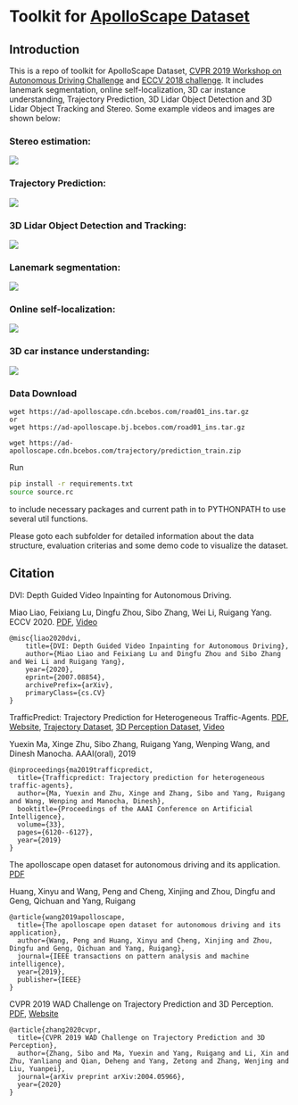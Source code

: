 # Toolkit for [ApolloScape Dataset](http://apolloscape.auto/index.html)

## Introduction
This is a repo of toolkit for ApolloScape Dataset, [CVPR 2019 Workshop on Autonomous Driving Challenge](http://wad.ai/2019/challenge.html) and [ECCV 2018 challenge](http://apolloscape.auto/ECCV/index.html). It includes lanemark segmentation, online self-localization, 3D car instance understanding, Trajectory Prediction, 3D Lidar Object Detection and 3D Lidar Object Tracking and Stereo. Some example videos and images are shown below:

### Stereo estimation:
![](./examples/stereo_depth.png)

### Trajectory Prediction:
![](./examples/trajectory-prediction.gif)

### 3D Lidar Object Detection and Tracking:
![](./examples/3d-tracking.gif)

### Lanemark segmentation:
![](./examples/lanemark-segmentation.gif)

### Online self-localization:
![](./examples/self-localization.gif)

### 3D car instance understanding:
![](./examples/3d-car-instance.png)

### Data Download
```
wget https://ad-apolloscape.cdn.bcebos.com/road01_ins.tar.gz 
or
wget https://ad-apolloscape.bj.bcebos.com/road01_ins.tar.gz

wget https://ad-apolloscape.cdn.bcebos.com/trajectory/prediction_train.zip
```

Run 
```bash
pip install -r requirements.txt
source source.rc
```
to include necessary packages and current path in to PYTHONPATH to use several util functions.

Please goto each subfolder for detailed information about the data structure, evaluation criterias and some demo code to visualize the dataset.

## Citation

DVI: Depth Guided Video Inpainting for Autonomous Driving.

Miao Liao, Feixiang Lu, Dingfu Zhou, Sibo Zhang, Wei Li, Ruigang Yang.  ECCV 2020. [PDF](https://arxiv.org/pdf/2007.08854.pdf), [Video](https://www.youtube.com/watch?v=iOIxdQIzjQs)

```
@misc{liao2020dvi,
    title={DVI: Depth Guided Video Inpainting for Autonomous Driving},
    author={Miao Liao and Feixiang Lu and Dingfu Zhou and Sibo Zhang and Wei Li and Ruigang Yang},
    year={2020},
    eprint={2007.08854},
    archivePrefix={arXiv},
    primaryClass={cs.CV}
}
```

TrafficPredict: Trajectory Prediction for Heterogeneous Traffic-Agents. [PDF](https://arxiv.org/abs/1811.02146), [Website](http://gamma.cs.unc.edu/TPredict/TrafficPredict.html), [Trajectory Dataset](http://apolloscape.auto/trajectory.html), [3D Perception Dataset](http://apolloscape.auto/tracking.html), [Video](https://www.youtube.com/watch?v=dST6NDxEMU8)


Yuexin Ma, Xinge Zhu, Sibo Zhang, Ruigang Yang, Wenping Wang, and Dinesh Manocha. AAAI(oral), 2019

```
@inproceedings{ma2019trafficpredict,
  title={Trafficpredict: Trajectory prediction for heterogeneous traffic-agents},
  author={Ma, Yuexin and Zhu, Xinge and Zhang, Sibo and Yang, Ruigang and Wang, Wenping and Manocha, Dinesh},
  booktitle={Proceedings of the AAAI Conference on Artificial Intelligence},
  volume={33},
  pages={6120--6127},
  year={2019}
}
```

The apolloscape open dataset for autonomous driving and its application. [PDF](https://arxiv.org/pdf/1803.06184.pdf)

Huang, Xinyu and Wang, Peng and Cheng, Xinjing and Zhou, Dingfu and Geng, Qichuan and Yang, Ruigang

```
@article{wang2019apolloscape,
  title={The apolloscape open dataset for autonomous driving and its application},
  author={Wang, Peng and Huang, Xinyu and Cheng, Xinjing and Zhou, Dingfu and Geng, Qichuan and Yang, Ruigang},
  journal={IEEE transactions on pattern analysis and machine intelligence},
  year={2019},
  publisher={IEEE}
}
```

CVPR 2019 WAD Challenge on Trajectory Prediction and 3D Perception. [PDF](https://arxiv.org/pdf/2004.05966.pdf), [Website](http://wad.ai/2019/challenge.html)
```
@article{zhang2020cvpr,
  title={CVPR 2019 WAD Challenge on Trajectory Prediction and 3D Perception},
  author={Zhang, Sibo and Ma, Yuexin and Yang, Ruigang and Li, Xin and Zhu, Yanliang and Qian, Deheng and Yang, Zetong and Zhang, Wenjing and Liu, Yuanpei},
  journal={arXiv preprint arXiv:2004.05966},
  year={2020}
}
```

